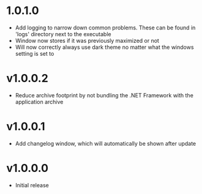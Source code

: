 ﻿# 1.0.1.0
* Add logging to narrow down common problems. These can be found in 'logs' directory next to the executable
* Window now stores if it was previously maximized or not
* Will now correctly always use dark theme no matter what the windows setting is set to

# v1.0.0.2
* Reduce archive footprint by not bundling the .NET Framework with the application archive

# v1.0.0.1
* Add changelog window, which will automatically be shown after update

# v1.0.0.0
* Initial release
